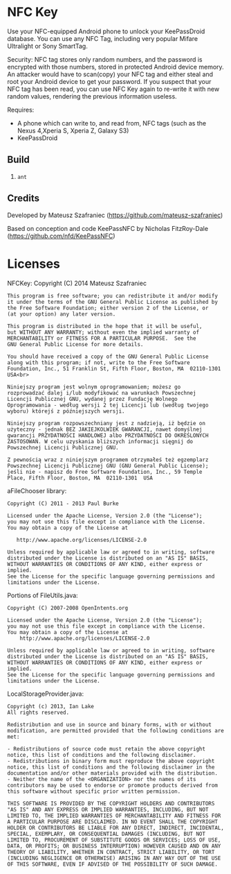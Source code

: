 # NFC Key

Use your NFC-equipped Android phone to unlock your KeePassDroid database.
You can use any NFC Tag, including very popular Mifare Ultralight or Sony SmartTag.

Security:
	NFC tag stores only random numbers, and the password is encrypted with those numbers,
	stored in protected Android device memory. An attacker would have to scan(copy) your 
	NFC tag and either steal and root your Android device to get your password. 
	If you suspect that your NFC tag has been read, you can use NFC Key 
	again to re-write it with new random values, rendering the previous 
	information useless.

Requires:

* A phone which can write to, and read from, NFC tags (such as the Nexus 4,Xperia S, Xperia Z, Galaxy S3)
* KeePassDroid

## Build

1. ``ant``

## Credits 
Developed by Mateusz Szafraniec (https://github.com/mateusz-szafraniec)

Based on conception and code KeePassNFC by Nicholas FitzRoy-Dale (https://github.com/nfd/KeePassNFC)

# Licenses

NFCKey:
	Copyright (C) 2014 Mateusz Szafraniec
	
	This program is free software; you can redistribute it and/or modify
	it under the terms of the GNU General Public License as published by
	the Free Software Foundation; either version 2 of the License, or
	(at your option) any later version.
	
	This program is distributed in the hope that it will be useful,
	but WITHOUT ANY WARRANTY; without even the implied warranty of
	MERCHANTABILITY or FITNESS FOR A PARTICULAR PURPOSE.  See the
	GNU General Public License for more details.
	
	You should have received a copy of the GNU General Public License
	along with this program; if not, write to the Free Software
	Foundation, Inc., 51 Franklin St, Fifth Floor, Boston, MA  02110-1301  USA<br>
	
	Niniejszy program jest wolnym oprogramowaniem; możesz go
	rozprowadzać dalej i/lub modyfikować na warunkach Powszechnej
	Licencji Publicznej GNU, wydanej przez Fundację Wolnego
	Oprogramowania - według wersji 2 tej Licencji lub (według twojego
	wyboru) którejś z późniejszych wersji.
	
	Niniejszy program rozpowszechniany jest z nadzieją, iż będzie on
	użyteczny - jednak BEZ JAKIEJKOLWIEK GWARANCJI, nawet domyślnej
	gwarancji PRZYDATNOŚCI HANDLOWEJ albo PRZYDATNOŚCI DO OKREŚLONYCH
	ZASTOSOWAŃ. W celu uzyskania bliższych informacji sięgnij do
	Powszechnej Licencji Publicznej GNU.
	
	Z pewnością wraz z niniejszym programem otrzymałeś też egzemplarz
	Powszechnej Licencji Publicznej GNU (GNU General Public License);
	jeśli nie - napisz do Free Software Foundation, Inc., 59 Temple
	Place, Fifth Floor, Boston, MA  02110-1301  USA

aFileChooser library:
   
    Copyright (C) 2011 - 2013 Paul Burke

    Licensed under the Apache License, Version 2.0 (the "License");
    you may not use this file except in compliance with the License.
    You may obtain a copy of the License at

       http://www.apache.org/licenses/LICENSE-2.0

    Unless required by applicable law or agreed to in writing, software
    distributed under the License is distributed on an "AS IS" BASIS,
    WITHOUT WARRANTIES OR CONDITIONS OF ANY KIND, either express or implied.
    See the License for the specific language governing permissions and
    limitations under the License.

Portions of FileUtils.java:

    Copyright (C) 2007-2008 OpenIntents.org
 
    Licensed under the Apache License, Version 2.0 (the "License");
    you may not use this file except in compliance with the License.
    You may obtain a copy of the License at
        http://www.apache.org/licenses/LICENSE-2.0

    Unless required by applicable law or agreed to in writing, software
    distributed under the License is distributed on an "AS IS" BASIS,
    WITHOUT WARRANTIES OR CONDITIONS OF ANY KIND, either express or implied.
    See the License for the specific language governing permissions and
    limitations under the License.

LocalStorageProvider.java:

	Copyright (c) 2013, Ian Lake
	All rights reserved.

	Redistribution and use in source and binary forms, with or without modification, are permitted provided that the following conditions are met:

	- Redistributions of source code must retain the above copyright notice, this list of conditions and the following disclaimer.
	- Redistributions in binary form must reproduce the above copyright notice, this list of conditions and the following disclaimer in the documentation and/or other materials provided with the distribution.
	- Neither the name of the <ORGANIZATION> nor the names of its contributors may be used to endorse or promote products derived from this software without specific prior written permission.

	THIS SOFTWARE IS PROVIDED BY THE COPYRIGHT HOLDERS AND CONTRIBUTORS "AS IS" AND ANY EXPRESS OR IMPLIED WARRANTIES, INCLUDING, BUT NOT LIMITED TO, THE IMPLIED WARRANTIES OF MERCHANTABILITY AND FITNESS FOR A PARTICULAR PURPOSE ARE DISCLAIMED. IN NO EVENT SHALL THE COPYRIGHT HOLDER OR CONTRIBUTORS BE LIABLE FOR ANY DIRECT, INDIRECT, INCIDENTAL, SPECIAL, EXEMPLARY, OR CONSEQUENTIAL DAMAGES (INCLUDING, BUT NOT LIMITED TO, PROCUREMENT OF SUBSTITUTE GOODS OR SERVICES; LOSS OF USE, DATA, OR PROFITS; OR BUSINESS INTERRUPTION) HOWEVER CAUSED AND ON ANY THEORY OF LIABILITY, WHETHER IN CONTRACT, STRICT LIABILITY, OR TORT (INCLUDING NEGLIGENCE OR OTHERWISE) ARISING IN ANY WAY OUT OF THE USE OF THIS SOFTWARE, EVEN IF ADVISED OF THE POSSIBILITY OF SUCH DAMAGE.	

